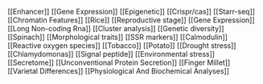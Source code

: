 [[Enhancer]]
[[Gene Expression]]
[[Epigenetic]]
[[Crispr/cas]]
[[Starr-seq]]
[[Chromatin Features]]
[[Rice]]
[[Reproductive stage]]
[[Gene Expression]]
[[Long Non-coding Rna]]
[[Cluster analysis]]
[[Genetic diversity]]
[[Spinach]]
[[Morphological traits]]
[[SSR markers]]
[[Calmodulin]]
[[Reactive oxygen species]]
[[Tobacco]]
[[Potato]]
[[Drought stress]]
[[Chlamydomonas]]
[[Signal peptide]]
[[Environmental stress]]
[[Secretome]]
[[Unconventional Protein Secretion]]
[[Finger Millet]]
[[Varietal Differences]]
[[Physiological And Biochemical Analyses]]
